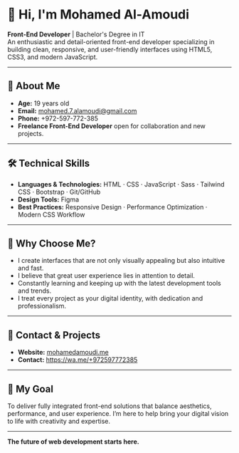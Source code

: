 # 👋 Hi, I'm Mohamed Al-Amoudi

**Front-End Developer** | Bachelor's Degree in IT  
An enthusiastic and detail-oriented front-end developer specializing in building clean, responsive, and user-friendly interfaces using HTML5, CSS3, and modern JavaScript.

---

## 🚀 About Me

- **Age:** 19 years old  
- **Email:** mohamed.7.alamoudi@gmail.com  
- **Phone:** +972-597-772-385  
- **Freelance Front-End Developer** open for collaboration and new projects.

---

## 🛠️ Technical Skills

- **Languages & Technologies:** HTML · CSS · JavaScript · Sass · Tailwind CSS · Bootstrap · Git/GitHub  
- **Design Tools:** Figma  
- **Best Practices:** Responsive Design · Performance Optimization · Modern CSS Workflow

---

## 🌟 Why Choose Me?

- I create interfaces that are not only visually appealing but also intuitive and fast.  
- I believe that great user experience lies in attention to detail.  
- Constantly learning and keeping up with the latest development tools and trends.  
- I treat every project as your digital identity, with dedication and professionalism.

---

## 📁 Contact & Projects

- **Website:** [mohamedamoudi.me](https://mohamedamoudi.me)  
- **Contact:** https://wa.me/+972597772385

---

## 🎯 My Goal

To deliver fully integrated front-end solutions that balance aesthetics, performance, and user experience. I’m here to help bring your digital vision to life with creativity and expertise.

---

**The future of web development starts here.**
